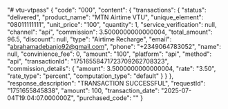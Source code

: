 "# vtu-vtpass" 
{
  "code": "000",
  "content": {
    "transactions": {
      "status": "delivered",
      "product_name": "MTN Airtime VTU",
      "unique_element": "08011111111",
      "unit_price": "100",
      "quantity": 1,
      "service_verification": null,
      "channel": "api",
      "commission": 3.5000000000000004,
      "total_amount": 96.5,
      "discount": null,
      "type": "Airtime Recharge",
      "email": "abrahamadebanjo92@gmail.com",
      "phone": "+2349064783052",
      "name": null,
      "convinience_fee": 0,
      "amount": "100",
      "platform": "api",
      "method": "api",
      "transactionId": "17516558471723709262708323",
      "commission_details": {
        "amount": 3.5000000000000004,
        "rate": "3.50",
        "rate_type": "percent",
        "computation_type": "default"
      }
    }
  },
  "response_description": "TRANSACTION SUCCESSFUL",
  "requestId": "1751655845838",
  "amount": 100,
  "transaction_date": "2025-07-04T19:04:07.000000Z",
  "purchased_code": ""
}